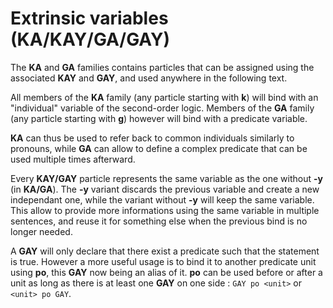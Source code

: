 # Extrinsic variables (KA/KAY/GA/GAY)

The **KA** and **GA** families contains particles that can be assigned using the
associated **KAY** and **GAY**, and used anywhere in the following text.

All members of the **KA** family (any particle starting with **k**) will bind
with an "individual" variable of the second-order logic. Members of the **GA**
family (any particle starting with **g**) however will bind with a predicate
variable.

**KA** can thus be used to refer back to common individuals similarly to
pronouns, while **GA** can allow to define a complex predicate that can be used
multiple times afterward.

Every **KAY/GAY** particle represents the same variable as the one without
**-y** (in **KA/GA**). The **-y** variant discards the previous variable and
create a new independant one, while the variant without **-y** will keep the
same variable. This allow to provide more informations using the same variable
in multiple sentences, and reuse it for something else when the previous bind is
no longer needed.

A **GAY** will only declare that there exist a predicate such that the statement
is true. However a more useful usage is to bind it to another predicate unit
using **po**, this **GAY** now being an alias of it. **po** can be used before
or after a unit as long as there is at least one **GAY** on one side : `GAY po
<unit>` or `<unit> po GAY`.